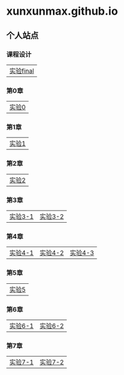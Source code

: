 # xunxunmax.github.io
## 个人站点

### 课程设计

|    | 
| ---- |
|[实验final](ch01/coursedesign/examples/coursedesign.html)|

### 第0章

|    | 
| ---- |
|[实验0](image/index.html)|

### 第1章

|    | 
| ---- |
|[实验1](ch01/index.html)|

### 第2章

|    | 
| ---- |
|[实验2](ch01/lab/lab02/labtwo.html)|

### 第3章

|    |    |
| ---- | ---- |
|[实验3-1](ch01/lab/lab03/lab3_ok.html)|[实验3-2](ch01/lab/lab03/relax.html)|

### 第4章

|    |    |    |
| ---- | ---- | ---- |
|[实验4-1](ch01/lab/lab04/lab04_a.html)|[实验4-2](ch01/lab/lab04/lab04_b.html)|[实验4-3](ch01/lab/lab04/lab.html)|

### 第5章

|    | 
| ---- |
|[实验5](ch01/lab/lab05/lab05_a.html)|

### 第6章

|    |    |
| ---- | ---- |
|[实验6-1](ch01/lab/lab06/lab06_ab.html)|[实验6-2](ch01/lab/lab06/lab06_c.html)|

### 第7章

|    |    |
| ---- | ---- |
|[实验7-1](ch01/lab/lab07/lab07_a.html)|[实验7-2](ch01/lab/lab07/lab07_b.html)|

